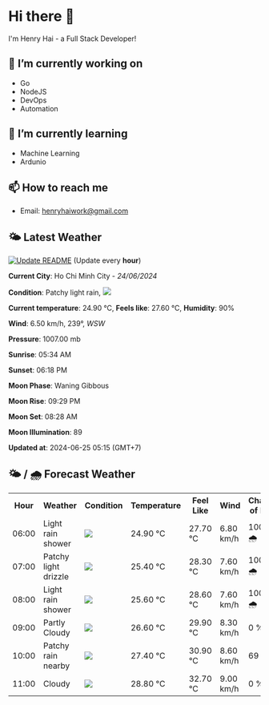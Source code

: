 # Hi there 👋

I'm Henry Hai - a Full Stack Developer!

## 🔭 I’m currently working on

- Go
- NodeJS
- DevOps
- Automation

## 🌱 I’m currently learning

- Machine Learning
- Ardunio

## 📫 How to reach me

- Email: <henryhaiwork@gmail.com>

## 🌤️ Latest Weather
[![Update README](https://github.com/henry0hai/henry0hai/actions/workflows/udpateReadme.yml/badge.svg)](https://github.com/henry0hai/henry0hai/actions/workflows/udpateReadme.yml)
(Update every **hour**)
<!-- CURRENT_WEATHER:START -->
**Current City**: Ho Chi Minh City - *24/06/2024*

**Condition**: Patchy light rain, <img src="https://cdn.weatherapi.com/weather/64x64/night/293.png"/>

**Current temperature**: 24.90 °C, **Feels like**: 27.60 °C, **Humidity**: 90%

**Wind**: 6.50 km/h, 239°, *WSW*

**Pressure**: 1007.00 mb

**Sunrise**: 05:34 AM

**Sunset**: 06:18 PM

**Moon Phase**: Waning Gibbous

**Moon Rise**: 09:29 PM

**Moon Set**: 08:28 AM

**Moon Illumination**: 89

**Updated at**: 2024-06-25 05:15 (GMT+7)<!-- CURRENT_WEATHER:END -->

## 🌤️ / 🌧️ Forecast Weather
<!-- FORECAST_WEATHER:START -->
<table>
		<tr>
			<th>Hour</th>
			<th>Weather</th>
			<th>Condition</th>
			<th>Temperature</th>
			<th>Feel Like</th>
			<th>Wind</th>
			<th>Chance of Rain</th>
		</tr>
				<tr>
					<td>06:00</td>
					<td>Light rain shower</td>
					<td><img src='https://cdn.weatherapi.com/weather/64x64/day/353.png'/></td>
					<td>24.90 °C</td>
					<td>27.70 °C</td>
					<td>6.80 km/h</td>
					<td>100 % 🌧️</td>
				</tr>
				<tr>
					<td>07:00</td>
					<td>Patchy light drizzle</td>
					<td><img src='https://cdn.weatherapi.com/weather/64x64/day/263.png'/></td>
					<td>25.40 °C</td>
					<td>28.30 °C</td>
					<td>7.60 km/h</td>
					<td>100 % 🌧️</td>
				</tr>
				<tr>
					<td>08:00</td>
					<td>Light rain shower</td>
					<td><img src='https://cdn.weatherapi.com/weather/64x64/day/353.png'/></td>
					<td>25.60 °C</td>
					<td>28.60 °C</td>
					<td>7.60 km/h</td>
					<td>100 % 🌧️</td>
				</tr>
				<tr>
					<td>09:00</td>
					<td>Partly Cloudy </td>
					<td><img src='https://cdn.weatherapi.com/weather/64x64/day/116.png'/></td>
					<td>26.60 °C</td>
					<td>29.90 °C</td>
					<td>8.30 km/h</td>
					<td>0 %</td>
				</tr>
				<tr>
					<td>10:00</td>
					<td>Patchy rain nearby</td>
					<td><img src='https://cdn.weatherapi.com/weather/64x64/day/176.png'/></td>
					<td>27.40 °C</td>
					<td>30.90 °C</td>
					<td>8.60 km/h</td>
					<td>69 %</td>
				</tr>
				<tr>
					<td>11:00</td>
					<td>Cloudy </td>
					<td><img src='https://cdn.weatherapi.com/weather/64x64/day/119.png'/></td>
					<td>28.80 °C</td>
					<td>32.70 °C</td>
					<td>9.00 km/h</td>
					<td>0 %</td>
				</tr>
</table>
<!-- FORECAST_WEATHER:END -->

